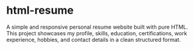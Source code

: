 # html-resume
A simple and responsive personal resume website built with pure HTML. This project showcases my profile, skills, education, certifications, work experience, hobbies, and contact details in a clean structured format.
